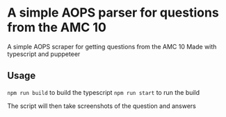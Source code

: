 # A simple AOPS parser for questions from the AMC 10
A simple AOPS scraper for getting questions from the AMC 10
Made with typescript and puppeteer

## Usage
`npm run build` to build the typescript
`npm run start` to run the build

The script will then take screenshots of the question and answers